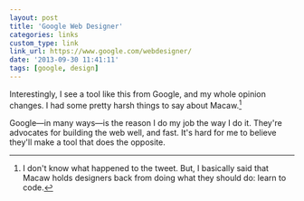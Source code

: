 ```yaml
---
layout: post
title: 'Google Web Designer'
categories: links
custom_type: link
link_url: https://www.google.com/webdesigner/
date: '2013-09-30 11:41:11'
tags: [google, design]
---
```

Interestingly, I see a tool like this from Google, and my whole opinion changes. I had some pretty harsh things to say about Macaw.[^1]

Google—in many ways—is the reason I do my job the way I do it. They're advocates for building the web well, and fast. It's hard for me to believe they'll make a tool that does the opposite.

[^1]: I don't know what happened to the tweet. But, I basically said that Macaw holds designers back from doing what they should do: learn to code.
